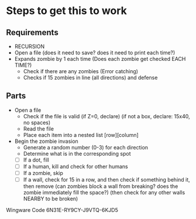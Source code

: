 # Steps to get this to work
## Requirements
- RECURSION
- Open a file (does it need to save? does it need to print each time?)
- Expands zombie by 1 each time (Does each zombie get checked EACH TIME?)
  - Check if there are any zombies (Error catching)
  - Checks if 15 zombies in line (all directions) and defense
  
## Parts
- Open a file
  - Check if the file is valid (if Z=0, declare) (if not a box, declare: 15x40, no spaces)
  - Read the file
  - Place each item into a nested list [row][column]
- Begin the zombie invasion
  - Generate a random number (0-3) for each direction
  - Determine what is in the corresponding spot
  - [ ] If a dot, fill
  - [ ] If a human, kill and check for other humans
  - [ ] If a zombie, skip
  - [ ] If a wall, check for 15 in a row, and then check if something behind it, then remove (can zombies block a wall from breaking? does the zombie immediately fill the space?) (then check for any other walls NEARBY to be broken)
  
Wingware Code 6N31E-RY9CY-J9VTQ-6KJD5
